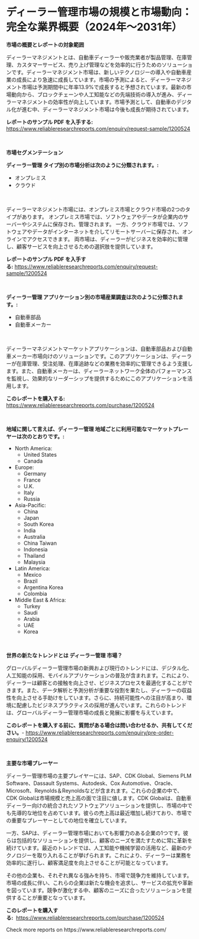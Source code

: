 <p><h1>ディーラー管理市場の規模と市場動向：完全な業界概要（2024年〜2031年）</h1></p><p><strong>市場の概要とレポートの対象範囲</strong></p>
<p><p>ディーラーマネジメントとは、自動車ディーラーや販売業者が製品管理、在庫管理、カスタマーサービス、売り上げ管理などを効率的に行うためのソリューションです。ディーラーマネジメント市場は、新しいテクノロジーの導入や自動車産業の成長により急速に成長しています。市場の予測によると、ディーラーマネジメント市場は予測期間中に年率13.9%で成長すると予想されています。最新の市場動向から、ブロックチェーンや人工知能などの先端技術の導入が進み、ディーラーマネジメントの効率性が向上しています。市場予測として、自動車のデジタル化が進む中、ディーラーマネジメント市場は今後も成長が期待されています。</p></p>
<p><strong>レポートのサンプル PDF を入手する:</strong> <a href="https://www.reliableresearchreports.com/enquiry/request-sample/1200524">https://www.reliableresearchreports.com/enquiry/request-sample/1200524</a></p>
<p>&nbsp;</p>
<p><strong>市場セグメンテーション</strong></p>
<p><strong>ディーラー管理 タイプ別の市場分析は次のように分類されます。:</strong></p>
<p><ul><li>オンプレミス</li><li>クラウド</li></ul></p>
<p>&nbsp;</p>
<p><p>ディーラーマネジメント市場には、オンプレミス市場とクラウド市場の2つのタイプがあります。 オンプレミス市場では、ソフトウェアやデータが企業内のサーバーやシステムに保存され、管理されます。 一方、クラウド市場では、ソフトウェアやデータがインターネットを介してリモートサーバーに保存され、オンラインでアクセスできます。 両市場は、ディーラーがビジネスを効率的に管理し、顧客サービスを向上させるための選択肢を提供しています。</p></p>
<p><strong>レポートのサンプル PDF を入手する:</strong>&nbsp;<a href="https://www.reliableresearchreports.com/enquiry/request-sample/1200524">https://www.reliableresearchreports.com/enquiry/request-sample/1200524</a></p>
<p>&nbsp;</p>
<p><strong> ディーラー管理 アプリケーション別の市場産業調査は次のように分類されます。:</strong></p>
<p><ul><li>自動車部品</li><li>自動車メーカー</li></ul></p>
<p>&nbsp;</p>
<p><p>ディーラーマネジメントマーケットアプリケーションは、自動車部品および自動車メーカー市場向けのソリューションです。このアプリケーションは、ディーラーが在庫管理、受注処理、在庫追跡などの業務を効率的に管理できるよう支援します。また、自動車メーカーは、ディーラーネットワーク全体のパフォーマンスを監視し、効果的なリーダーシップを提供するためにこのアプリケーションを活用します。</p></p>
<p><strong>このレポートを購入する:</strong>&nbsp; <a href="https://www.reliableresearchreports.com/purchase/1200524">https://www.reliableresearchreports.com/purchase/1200524</a></p>
<p>&nbsp;</p>
<p><strong>地域に関して言えば、ディーラー管理 地域ごとに利用可能なマーケットプレーヤーは次のとおりです。:</strong></p>
<p><ul>
    <li>
        North America:
        <ul>
            <li>United States</li>
            <li>Canada</li>
        </ul>
    </li>
    <li>
        Europe:
        <ul>
            <li>Germany</li>
            <li>France</li>
            <li>U.K.</li>
            <li>Italy</li>
            <li>Russia</li>
        </ul>
    </li>
    <li>
        Asia-Pacific:
        <ul>
            <li>China</li>
            <li>Japan</li>
            <li>South Korea</li>
            <li>India</li>
            <li>Australia</li>
            <li>China Taiwan</li>
            <li>Indonesia</li>
            <li>Thailand</li>
            <li>Malaysia</li>
        </ul>
    </li>
    <li>
        Latin America:
        <ul>
            <li>Mexico</li>
            <li>Brazil</li>
            <li>Argentina Korea</li>
            <li>Colombia</li>
        </ul>
    </li>
    <li>
        Middle East & Africa:
        <ul>
            <li>Turkey</li>
            <li>Saudi</li>
            <li>Arabia</li>
            <li>UAE</li>
            <li>Korea</li>
        </ul>
    </li>
    </ul></p>
<p>&nbsp;</p>
<p><strong>世界の新たなトレンドとは ディーラー管理 市場？</strong></p>
<p><p>グローバルディーラー管理市場の新興および現行のトレンドには、デジタル化、人工知能の採用、モバイルアプリケーションの普及が含まれます。これにより、ディーラーは顧客との接触を向上させ、ビジネスプロセスを最適化することができます。また、データ解析と予測分析が重要な役割を果たし、ディーラーの収益性を向上させる手助けをしています。さらに、持続可能性への注目が高まり、環境に配慮したビジネスプラクティスの採用が進んでいます。これらのトレンドは、グローバルディーラー管理市場の成長と発展に影響を与えています。</p></p>
<p><strong>このレポートを購入する前に、質問がある場合は問い合わせるか、共有してください。</strong>- <a href="https://www.reliableresearchreports.com/enquiry/pre-order-enquiry/1200524">https://www.reliableresearchreports.com/enquiry/pre-order-enquiry/1200524</a></p>
<p>&nbsp;</p>
<p><strong>主要な市場プレーヤー</strong></p>
<p><p>ディーラー管理市場の主要プレイヤーには、SAP、CDK Global、Siemens PLM Software、Dassault Systems、Autodesk、Cox Automotive、Oracle、Microsoft、Reynolds＆Reynoldsなどが含まれます。これらの企業の中で、CDK Globalは市場規模と売上高の面で注目に値します。CDK Globalは、自動車ディーラー向けの統合されたソフトウェアソリューションを提供し、市場の中でも先導的な地位を占めています。彼らの売上高は最近増加し続けており、市場での重要なプレーヤーとしての地位を確立しています。</p><p>一方、SAPは、ディーラー管理市場においても影響力のある企業の1つです。彼らは包括的なソリューションを提供し、顧客のニーズを満たすために常に革新を続けています。最近のトレンドでは、人工知能や機械学習の活用など、最新のテクノロジーを取り入れることが挙げられます。これにより、ディーラーは業務を効率的に遂行し、顧客満足度を向上させることが可能となっています。</p><p>その他の企業も、それぞれ異なる強みを持ち、市場で競争力を維持しています。市場の成長に伴い、これらの企業は新たな機会を追求し、サービスの拡充や革新を図っています。競争が激化する中、顧客のニーズに合ったソリューションを提供することが重要となっています。</p></p>
<p><strong>このレポートを購入する:</strong>&nbsp;&nbsp;<a href="https://www.reliableresearchreports.com/purchase/1200524">https://www.reliableresearchreports.com/purchase/1200524</a></p>
<p>Check more reports on https://www.reliableresearchreports.com/</p>